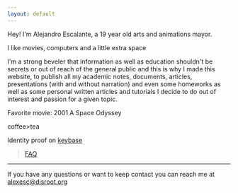 ```yaml
---
layout: default
---
```


Hey! I'm Alejandro Escalante, a 19 year old arts and animations mayor.

I like movies, computers and a little extra space

I'm a strong beveler that information as well as education shouldn't be secrets or out of reach of the general public and this is why I made this website, to publish all my academic notes, documents, articles, presentations (with and without narration) and even some homeworks as well as some personal written articles and tutorials I decide to do out of interest and passion for a given topic.

Favorite movie: 2001 A Space Odyssey

coffee>tea 

Identity proof on  [keybase](https://keybase.io/alexesc)

> [FAQ]()


---

If you have any questions or want to keep contact you can reach me at alexesc@disroot.org
